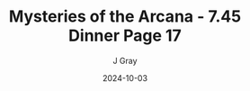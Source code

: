 ---
title: 'Mysteries of the Arcana - 7.45 Dinner Page 17'
alt: 'Mysteries of the Arcana'
date: '2024-10-03'
author: 'J Gray'
artist: 'Keira'
---